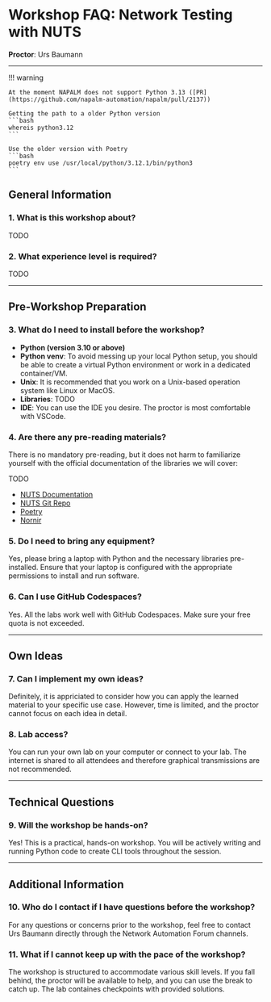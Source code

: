 # Workshop FAQ: Network Testing with NUTS
**Proctor**: Urs Baumann  

---

!!! warning

    At the moment NAPALM does not support Python 3.13 ([PR](https://github.com/napalm-automation/napalm/pull/2137))

    Getting the path to a older Python version
    ```bash
    whereis python3.12
    ```

    Use the older version with Poetry
    ```bash
    poetry env use /usr/local/python/3.12.1/bin/python3
    ```

## General Information

### 1. What is this workshop about?
TODO

### 2. What experience level is required?
TODO

---

## Pre-Workshop Preparation

### 3. What do I need to install before the workshop?

- **Python (version 3.10 or above)**
- **Python venv**: To avoid messing up your local Python setup, you should be able to create a virtual Python environment or work in a dedicated container/VM.
- **Unix**: It is recommended that you work on a Unix-based operation system like Linux or MacOS.
- **Libraries**: TODO
- **IDE**: You can use the IDE you desire. The proctor is most comfortable with VSCode.

### 4. Are there any pre-reading materials?
There is no mandatory pre-reading, but it does not harm to familiarize yourself with the official documentation of the libraries we will cover:

TODO
- [NUTS Documentation](https://nuts.readthedocs.io/en/latest/)
- [NUTS Git Repo](https://github.com/network-unit-testing-system/nuts)
- [Poetry](https://python-poetry.org/docs/)
- [Nornir](https://nornir.readthedocs.io/)


### 5. Do I need to bring any equipment?
Yes, please bring a laptop with Python and the necessary libraries pre-installed. Ensure that your laptop is configured with the appropriate permissions to install and run software.

### 6. Can I use GitHub Codespaces?
Yes. All the labs work well with GitHub Codespaces. Make sure your free quota is not exceeded. 

---

## Own Ideas

### 7. Can I implement my own ideas?
Definitely, it is appriciated to consider how you can apply the learned material to your specific use case. However, time is limited, and the proctor cannot focus on each idea in detail.

### 8. Lab access?
You can run your own lab on your computer or connect to your lab. The internet is shared to all attendees and therefore graphical transmissions are not recommended.

---

## Technical Questions

### 9. Will the workshop be hands-on?
Yes! This is a practical, hands-on workshop. You will be actively writing and running Python code to create CLI tools throughout the session.

---

## Additional Information

### 10. Who do I contact if I have questions before the workshop?
For any questions or concerns prior to the workshop, feel free to contact Urs Baumann directly through the Network Automation Forum channels.

### 11. What if I cannot keep up with the pace of the workshop?
The workshop is structured to accommodate various skill levels. If you fall behind, the proctor will be available to help, and you can use the break to catch up. The lab containes checkpoints with provided solutions.
